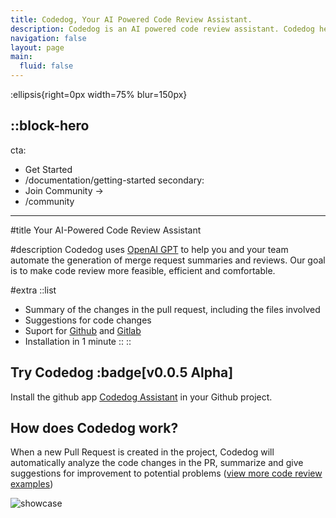 ```yaml
---
title: Codedog, Your AI Powered Code Review Assistant.
description: Codedog is an AI powered code review assistant. Codedog helps you and your team automate the generation of merge request summaries and reviews.
navigation: false
layout: page
main:
  fluid: false
---
```


:ellipsis{right=0px width=75% blur=150px}

::block-hero
---
cta:
  - Get Started
  - /documentation/getting-started
secondary:
  - Join Community →
  - /community
---

#title
Your AI-Powered Code Review Assistant

#description
Codedog uses [OpenAI GPT](https://www.openai.com) to help you and your team automate the generation of merge request summaries and reviews. Our goal is to make code review more feasible, efficient and comfortable.

#extra
  ::list
  - Summary of the changes in the pull request, including the files involved
  - Suggestions for code changes
  - Suport for [Github](https://www.github.com) and [Gitlab](https://www.gitlab.com)
  - Installation in 1 minute
  ::
::



## Try Codedog :badge[v0.0.5 Alpha]

Install the github app [Codedog Assistant](https://github.com/apps/codedog-assistant) in your Github project.

## How does Codedog work?

When a new Pull Request is created in the project, Codedog will automatically analyze the code changes in the PR, summarize and give suggestions for improvement to potential problems ([view more code review examples](examples))

![showcase](showcase.png)
